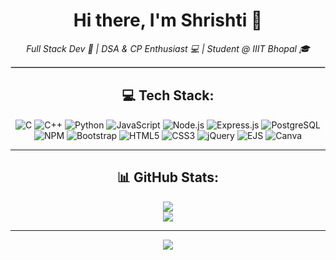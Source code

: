 <h1 align="center">Hi there, I'm Shrishti 👋</h1>

<p align="center"><em>Full Stack Dev 🚀 | DSA & CP Enthusiast 💻 | Student @ IIIT Bhopal 🎓</em></p>

<hr style="border:1px solid #ccc"/>

<div align='center'>

## 💻 Tech Stack:
![C](https://img.shields.io/badge/C-%2300599C.svg?style=flat&logo=c&logoColor=white)
![C++](https://img.shields.io/badge/C++-%2300599C.svg?style=flat&logo=c%2B%2B&logoColor=white)
![Python](https://img.shields.io/badge/Python-3670A0?style=flat&logo=python&logoColor=ffdd54)
![JavaScript](https://img.shields.io/badge/JavaScript-%23323330.svg?style=flat&logo=javascript&logoColor=%23F7DF1E)
![Node.js](https://img.shields.io/badge/Node.js-339933?style=flat&logo=node.js&logoColor=white)
![Express.js](https://img.shields.io/badge/Express.js-000000?style=flat&logo=express&logoColor=white)
![PostgreSQL](https://img.shields.io/badge/PostgreSQL-336791?style=flat&logo=postgresql&logoColor=white)
![NPM](https://img.shields.io/badge/NPM-%23CB3837.svg?style=flat&logo=npm&logoColor=white)
![Bootstrap](https://img.shields.io/badge/Bootstrap-%238511FA.svg?style=flat&logo=bootstrap&logoColor=white)
![HTML5](https://img.shields.io/badge/HTML5-E34F26?style=flat&logo=html5&logoColor=white)
![CSS3](https://img.shields.io/badge/CSS3-1572B6?style=flat&logo=css3&logoColor=white)
![jQuery](https://img.shields.io/badge/jQuery-0769AD?style=flat&logo=jquery&logoColor=white)
![EJS](https://img.shields.io/badge/EJS-black?style=flat&logo=EJS&logoColor=white)
![Canva](https://img.shields.io/badge/Canva-%2300C4CC.svg?style=flat&logo=Canva&logoColor=white)

---

## 📊 GitHub Stats:
![](https://nirzak-streak-stats.vercel.app/?user=shushri&theme=dark&hide_border=false)<br/>
![](https://github-readme-stats.vercel.app/api/top-langs/?username=shushri&theme=dark&hide_border=false&layout=compact)

---

[![](https://visitcount.itsvg.in/api?id=shushri&icon=0&color=0)](https://visitcount.itsvg.in)

</div>

<!-- Proudly created by Shrishti using ❤️ -->
